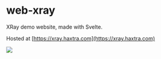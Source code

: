# web-xray

XRay demo website, made with Svelte.

Hosted at [https://xray.haxtra.com](https://xray.haxtra.com)


![](https://hello.haxtra.com/gh-web-xray)